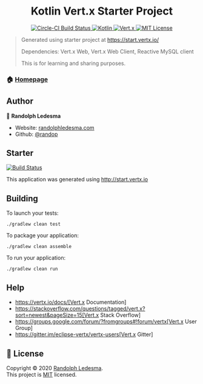 <h1 align="center">Kotlin Vert.x Starter Project</h1>

<p align="center">    
    <a href="https://travis-ci.org/randop/kotlin-vertx">
        <img src="https://circleci.com/gh/randop/kotlin-vertx.svg?style=svg" alt="Circle-CI Build Status">
    </a>
    <a href="https://github.com/randop/kotlin-vertx">
        <img src="https://img.shields.io/badge/Kotlin-1.3-blue" alt="Kotlin" />
    <a>
    <a href="https://github.com/randop/kotlin-vertx">
        <img src="https://img.shields.io/badge/Vert.x-3.9-green" alt="Vert.x" />
    <a>
    <a href="https://github.com/randop/GeoApi/blob/master/LICENSE">
        <img src="https://img.shields.io/github/license/mashape/apistatus.svg" alt="MIT License" >
    </a>
</p>

> Generated using starter project at https://start.vertx.io/
>
> Dependencies: Vert.x Web, Vert.x Web Client, Reactive MySQL client
>
> This is for learning and sharing purposes.

### 🏠 [Homepage](https://github.com/randop/kotlin-vertx#readme)

## Author

👤 **Randolph Ledesma**

* Website: [randolphledesma.com](https://randolphledesma.com)
* Github: [@randop](https://github.com/randop)

## Starter

[![Build Status](https://img.shields.io/badge/vert.x-3.8.5-purple.svg)](https://github.com/eclipse-vertx/vert.x)

This application was generated using http://start.vertx.io

## Building

To launch your tests:
```
./gradlew clean test
```

To package your application:
```
./gradlew clean assemble
```

To run your application:
```
./gradlew clean run
```

## Help

* https://vertx.io/docs/[Vert.x Documentation]
* https://stackoverflow.com/questions/tagged/vert.x?sort=newest&pageSize=15[Vert.x Stack Overflow]
* https://groups.google.com/forum/?fromgroups#!forum/vertx[Vert.x User Group]
* https://gitter.im/eclipse-vertx/vertx-users[Vert.x Gitter]


## 📝 License

Copyright © 2020 [Randolph Ledesma](https://github.com/randop).<br />
This project is [MIT](https://github.com/randop/javascript-projects/blob/master/LICENSE) licensed.
